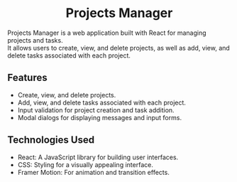 <h1 align=center>Projects Manager</h1>

Projects Manager is a web application built with React for managing projects and tasks. <br/>
It allows users to create, view, and delete projects, as well as add, view, and delete tasks associated with each project.

## Features

- Create, view, and delete projects.
- Add, view, and delete tasks associated with each project.
- Input validation for project creation and task addition.
- Modal dialogs for displaying messages and input forms.


## Technologies Used

- React: A JavaScript library for building user interfaces.
- CSS: Styling for a visually appealing interface.
- Framer Motion: For animation and transition effects.








